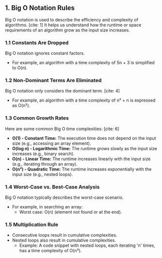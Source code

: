 

## 1. Big O Notation Rules

Big O notation is used to describe the efficiency and complexity of algorithms. [cite: 1] It helps us understand how the runtime or space requirements of an algorithm grow as the input size increases.

### 1.1 Constants Are Dropped

Big O notation ignores constant factors. 

* For example, an algorithm with a time complexity of 5n + 3 is simplified to O(n). 

### 1.2 Non-Dominant Terms Are Eliminated

Big O notation only considers the dominant term. [cite: 4]

* For example, an algorithm with a time complexity of n² + n is expressed as O(n²). 

### 1.3 Common Growth Rates

Here are some common Big O time complexities: [cite: 6]

* **O(1) - Constant Time:** The execution time does not depend on the input size (e.g., accessing an array element). 
* **O(log n) - Logarithmic Time:** The runtime grows slowly as the input size increases (e.g., binary search). 
* **O(n) - Linear Time:** The runtime increases linearly with the input size (e.g., iterating through an array). 
* **O(n²) - Quadratic Time:** The runtime increases exponentially with the input size (e.g., nested loops). 

### 1.4 Worst-Case vs. Best-Case Analysis

Big O notation typically describes the worst-case scenario. 

* For example, in searching an array:
    * Worst case: O(n) (element not found or at the end). 

### 1.5 Multiplication Rule

* Consecutive loops result in cumulative complexities. 
* Nested loops also result in cumulative complexities. 
    * Example: A code snippet with nested loops, each iterating 'n' times, has a time complexity of O(n²).
 
   


